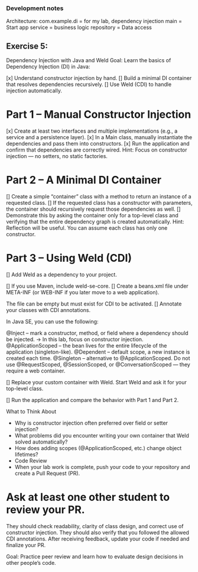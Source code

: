 ### Development notes
Architecture: com.example.di = for my lab, dependency injection
main = Start app
service = business logic
repository = Data access


## Exercise 5:
Dependency Injection with Java and Weld
Goal: Learn the basics of Dependency Injection (DI) in Java:

[x] Understand constructor injection by hand.
[] Build a minimal DI container that resolves dependencies recursively.
[] Use Weld (CDI) to handle injection automatically.
# Part 1 – Manual Constructor Injection
[x] Create at least two interfaces and multiple implementations (e.g., a service and a persistence layer).
[x] In a Main class, manually instantiate the dependencies and pass them into constructors.
[x] Run the application and confirm that dependencies are correctly wired.
Hint: Focus on constructor injection — no setters, no static factories.

# Part 2 – A Minimal DI Container
[] Create a simple “container” class with a method to return an instance of a requested class.
[] If the requested class has a constructor with parameters, the container should recursively request those dependencies as well.
[] Demonstrate this by asking the container only for a top-level class and verifying that the entire dependency graph is created automatically.
Hint: Reflection will be useful. You can assume each class has only one constructor.

# Part 3 – Using Weld (CDI)
[] Add Weld as a dependency to your project.

[] If you use Maven, include weld-se-core.
[] Create a beans.xml file under META-INF (or WEB-INF if you later move to a web application).

The file can be empty but must exist for CDI to be activated.
[] Annotate your classes with CDI annotations.

In Java SE, you can use the following:

@Inject – mark a constructor, method, or field where a dependency should be injected.
→ In this lab, focus on constructor injection.
@ApplicationScoped – the bean lives for the entire lifecycle of the application (singleton-like).
@Dependent – default scope, a new instance is created each time.
@Singleton – alternative to @ApplicationScoped.
Do not use @RequestScoped, @SessionScoped, or @ConversationScoped — they require a web container.

[] Replace your custom container with Weld. Start Weld and ask it for your top-level class.

[] Run the application and compare the behavior with Part 1 and Part 2.

What to Think About
- Why is constructor injection often preferred over field or setter injection?
- What problems did you encounter writing your own container that Weld solved automatically?
- How does adding scopes (@ApplicationScoped, etc.) change object lifetimes?
- Code Review
- When your lab work is complete, push your code to your repository and create a Pull Request (PR).

# Ask at least one other student to review your PR.
They should check readability, clarity of class design, and correct use of constructor injection.
They should also verify that you followed the allowed CDI annotations.
After receiving feedback, update your code if needed and finalize your PR.

Goal: Practice peer review and learn how to evaluate design decisions in other people’s code.



